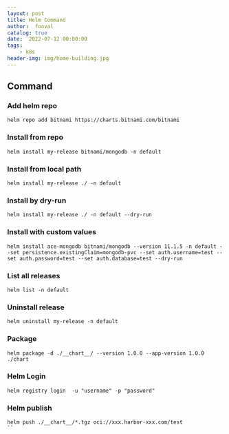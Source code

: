 ```yaml
---
layout: post
title: Helm Command
author:  fooval
catalog: true
date:  2022-07-12 00:00:00
tags:
    - k8s
header-img: img/home-building.jpg
---
```



## Command

### Add helm repo

```
helm repo add bitnami https://charts.bitnami.com/bitnami
```

### Install from repo

```
helm install my-release bitnami/mongodb -n default
```

### Install from local path

```
helm install my-release ./ -n default
```

### Install by dry-run

```
helm install my-release ./ -n default --dry-run
```

### Install with custom values

```
helm install ace-mongodb bitnami/mongodb --version 11.1.5 -n default --set persistence.existingClaim=mongodb-pvc --set auth.username=test --set auth.password=test --set auth.database=test --dry-run
```


### List all releases

```
helm list -n default
```

### Uninstall release

```
helm uninstall my-release -n default

```

### Package

```
helm package -d ./__chart__/ --version 1.0.0 --app-version 1.0.0 ./chart
```

### Helm Login

```
helm registry login  -u "username" -p "password"
```

### Helm publish

```
helm push ./__chart__/*.tgz oci://xxx.harbor-xxx.com/test
``